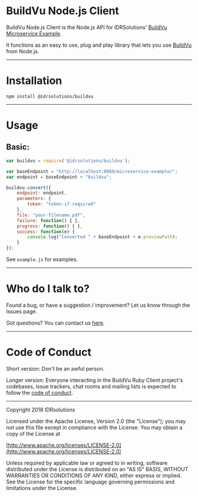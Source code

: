 # BuildVu Node.js Client #

BuildVu Node.js Client is the Node.js API for IDRSolutions' [BuildVu Microservice Example](https://github.com/idrsolutions/buildvu-microservice-example).

It functions as an easy to use, plug and play library that lets you use [BuildVu](https://www.idrsolutions.com/buildvu/) from Node.js. 

-----

# Installation #

```
npm install @idrsolutions/buildvu
```

-----

# Usage #

## Basic: #

```javascript
var buildvu = require('@idrsolutions/buildvu');

var baseEndpoint = "http://localhost:8080/microservice-example/";
var endpoint = baseEndpoint + "buildvu";

buildvu.convert({
    endpoint: endpoint,
    parameters: {
        token: "token-if-required"
    },
    file: "your-filename.pdf",
    failure: function() { },
    progress: function() { },
    success: function(e) {
        console.log("Converted " + baseEndpoint + e.previewPath);
    }
});
```

See `example.js` for examples.

-----

# Who do I talk to? #

Found a bug, or have a suggestion / improvement? Let us know through the Issues page.

Got questions? You can contact us [here](https://idrsolutions.zendesk.com/hc/en-us/requests/new).

-----

# Code of Conduct #

Short version: Don't be an awful person.

Longer version: Everyone interacting in the BuildVu Ruby Client project's codebases, issue trackers, chat rooms and mailing lists is expected to follow the [code of conduct](CODE_OF_CONDUCT.md). 

-----

Copyright 2018 IDRsolutions

Licensed under the Apache License, Version 2.0 (the "License");
you may not use this file except in compliance with the License.
You may obtain a copy of the License at

[http://www.apache.org/licenses/LICENSE-2.0](http://www.apache.org/licenses/LICENSE-2.0)

Unless required by applicable law or agreed to in writing, software
distributed under the License is distributed on an "AS IS" BASIS,
WITHOUT WARRANTIES OR CONDITIONS OF ANY KIND, either express or implied.
See the License for the specific language governing permissions and
limitations under the License.
